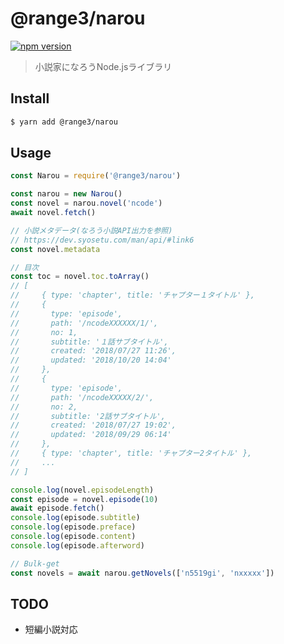 # @range3/narou
[![npm version](https://badge.fury.io/js/%40range3%2Fnarou.svg)](https://badge.fury.io/js/%40range3%2Fnarou)

> 小説家になろうNode.jsライブラリ

## Install
```bash
$ yarn add @range3/narou
```

## Usage
```js
const Narou = require('@range3/narou')

const narou = new Narou()
const novel = narou.novel('ncode')
await novel.fetch()

// 小説メタデータ(なろう小説API出力を参照)
// https://dev.syosetu.com/man/api/#link6
const novel.metadata 

// 目次
const toc = novel.toc.toArray()
// [
//     { type: 'chapter', title: 'チャプター１タイトル' },
//     {
//       type: 'episode',
//       path: '/ncodeXXXXXX/1/',
//       no: 1,
//       subtitle: '１話サブタイトル',
//       created: '2018/07/27 11:26',
//       updated: '2018/10/20 14:04'
//     },
//     {
//       type: 'episode',
//       path: '/ncodeXXXXX/2/',
//       no: 2,
//       subtitle: '2話サブタイトル',
//       created: '2018/07/27 19:02',
//       updated: '2018/09/29 06:14'
//     },
//     { type: 'chapter', title: 'チャプター2タイトル' },
//     ...
// ]

console.log(novel.episodeLength)
const episode = novel.episode(10)
await episode.fetch()
console.log(episode.subtitle)
console.log(episode.preface)
console.log(episode.content)
console.log(episode.afterword)

// Bulk-get
const novels = await narou.getNovels(['n5519gi', 'nxxxxx'])
```

## TODO
- 短編小説対応
